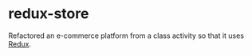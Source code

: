 # redux-store
Refactored an e-commerce platform from a class activity so that it uses [Redux](https://redux.js.org/).
